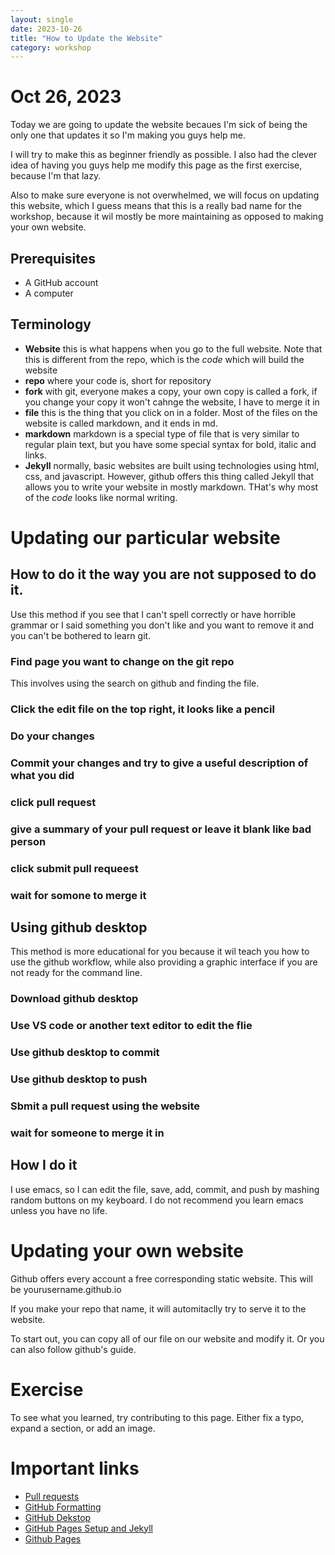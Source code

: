 ```yaml
---
layout: single
date: 2023-10-26
title: "How to Update the Website"
category: workshop
---
```


# Oct 26, 2023

Today we are going to update the website becaues I'm sick of being the only one that updates it so I'm making you guys help me.

I will try to make this as beginner friendly as possible. I also had the clever idea of having you guys help me modify this page as the first exercise, because I'm that lazy.

Also to make sure everyone is not overwhelmed, we will focus on updating this website, which I guess means that this is a really bad name for the workshop, because it wil mostly be more maintaining as opposed to making your own website.

## Prerequisites

- A GitHub account
- A computer

## Terminology

- **Website** this is what happens when you go to the full website. Note that this is different from the repo, which is the *code* which will build the website
- **repo** where your code is, short for repository
- **fork** with git, everyone makes a copy, your own copy is called a fork, if you change your copy it won't cahnge the website, I have to merge it in
- **file** this is the thing that you click on in a folder. Most of the files on the website is called markdown, and it ends in md.  
- **markdown** markdown is a special type of file that is very similar to regular plain text, but you have some special syntax for bold, italic and links.
- **Jekyll** normally, basic websites are built using technologies using html, css, and javascript. However, github offers this thing called Jekyll that allows you to write your website in mostly markdown. THat's why most of the *code* looks like normal writing.

# Updating our particular website

## How to do it the way you are not supposed to do it.

Use this method if you see that I can't spell correctly or have horrible grammar or I said something you don't like and you want to remove it and you can't be bothered to learn git.

### Find page you want to change on the git repo

This involves using the search on github and finding the file.

### Click the edit file on the top right, it looks like a pencil

### Do your changes

### Commit your changes and try to give a useful description of what you did

### click pull request

### give a summary of your pull request or leave it blank like bad person

### click submit pull requeest

### wait for somone to merge it

## Using github desktop

This method is more educational for you because it wil teach you how to use the github workflow, while also providing a graphic interface if you are not ready for the command line.

### Download github desktop

### Use VS code or another text editor to edit the flie

### Use github desktop to commit

### Use github desktop to push

### Sbmit a pull request using the website

### wait for someone to merge it in

## How I do it

I use emacs, so I can edit the file, save, add, commit, and push by mashing random buttons on my keyboard. I do not recommend you learn emacs unless you have no life.

# Updating your own website

Github offers every account a free corresponding static website. This will be yourusername.github.io

If you make your repo that name, it will automitaclly try to serve it to the website.

To start out, you can copy all of our file on our website and modify it. Or you can also follow github's guide. 

# Exercise

To see what you learned, try contributing to this page. Either fix a typo, expand a section, or add an image. 

# Important links

- [Pull requests](https://docs.github.com/en/pull-requests/collaborating-with-pull-requests/proposing-changes-to-your-work-with-pull-requests/creating-a-pull-request)
- [GitHub Formatting](https://docs.github.com/en/get-started/writing-on-github/getting-started-with-writing-and-formatting-on-github)
- [GitHub Dekstop](https://desktop.github.com/)
- [GitHub Pages Setup and Jekyll](https://docs.github.com/en/pages/setting-up-a-github-pages-site-with-jekyll/about-github-pages-and-jekyll)
- [Github Pages](https://pages.github.com/)
